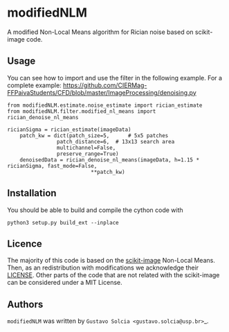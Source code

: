 # modifiedNLM

A modified Non-Local Means algorithm for Rician noise based on scikit-image code.

## Usage

You can see how to import and use the filter in the following example. For a complete example: https://github.com/CIERMag-FFPaivaStudents/CFD/blob/master/ImageProcessing/denoising.py

```
from modifiedNLM.estimate.noise_estimate import rician_estimate
from modifiedNLM.filter.modified_nl_means import rician_denoise_nl_means

ricianSigma = rician_estimate(imageData)
    patch_kw = dict(patch_size=5,      # 5x5 patches
                patch_distance=6,  # 13x13 search area
                multichannel=False,
                preserve_range=True)
    denoisedData = rician_denoise_nl_means(imageData, h=1.15 * ricianSigma, fast_mode=False,
                           **patch_kw)
```

## Installation

You should be able to build and compile the cython code with

```
python3 setup.py build_ext --inplace
```

## Licence

The majority of this code is based on the <a href="https://github.com/scikit-image/scikit-image">scikit-image</a> Non-Local Means. Then, as an redistribution with modifications we acknowledge their <a href= "https://github.com/scikit-image/scikit-image/blob/main/LICENSE.txt">LICENSE</a>. Other parts of the code that are not related with the scikit-image can be considered under a MIT License.

## Authors

`modifiedNLM` was written by `Gustavo Solcia <gustavo.solcia@usp.br>`_.
